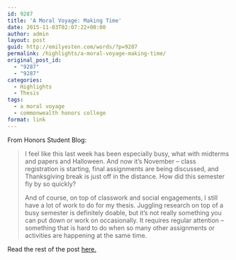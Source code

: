 ```yaml
---
id: 9287
title: 'A Moral Voyage: Making Time'
date: 2015-11-03T02:07:22+00:00
author: admin
layout: post
guid: http://emilyesten.com/words/?p=9287
permalink: /highlights/a-moral-voyage-making-time/
original_post_id:
  - "9287"
  - "9287"
categories:
  - Highlights
  - Thesis
tags:
  - a moral voyage
  - commonwealth honors college
format: link
---
```

From Honors Student Blog:

> I feel like this last week has been especially busy, what with midterms and papers and Halloween. And now it&#8217;s November &#8211; class registration is starting, final assignments are being discussed, and Thanksgiving break is just off in the distance. How did this semester fly by so quickly?
> 
> And of course, on top of classwork and social engagements, I still have a lot of work to do for my thesis. Juggling research on top of a busy semester is definitely doable, but it&#8217;s not really something you can put down or work on occasionally. It requires regular attention &#8211; something that is hard to do when so many other assignments or activities are happening at the same time.

Read the rest of the post [here.](https://www.honors.umass.edu/blog/eesten/moral-voyage-where-does-time-go)